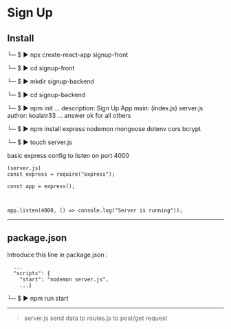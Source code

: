 # Sign Up

## Install


└─ $ ▶ npx create-react-app signup-front

└─ $ ▶ cd signup-front

└─ $ ▶ mkdir signup-backend

└─ $ ▶ cd signup-backend

└─ $ ▶ npm init
...
description: Sign Up App
main: (index.js) server.js
author: koalatr33
...
answer ok for all others

└─ $ ▶ npm install express nodemon mongoose dotenv cors bcrypt

└─ $ ▶ touch server.js

basic express config to listen on port 4000

```
(server.js)
const express = require("express");

const app = express();



app.listen(4000, () => console.log("Server is running"));
```

---

## package.json

Introduce this line in package.json :

```
  ...
  "scripts": {
    "start": "nodemon server.js",
    ...}
```

└─ $ ▶ npm run start

---

> server.js send data to routes.js to post/get request